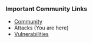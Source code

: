 ### Important Community Links

* [Community](/www-community)
*  Attacks (You are here)
* [Vulnerabilities](/www-community/vulnerabilities)